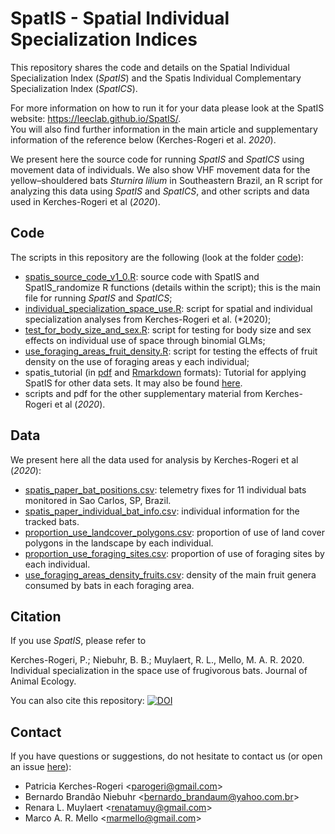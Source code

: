 # SpatIS - Spatial Individual Specialization Indices

This repository shares the code and details on the Spatial Individual Specialization Index (*SpatIS*) and the Spatis Individual Complementary Specialization Index (*SpatICS*). 

For more information on how to run it for your data please look at the SpatIS website: https://leeclab.github.io/SpatIS/.  
You will also find further information in the main article and supplementary information of the reference below (Kerches-Rogeri et al. *2020*). 

We present here the source code for running *SpatIS* and *SpatICS* using movement data of individuals. We also show VHF movement data for the yellow–shouldered bats *Sturnira lilium* in Southeastern Brazil, an R script for analyzing this data using *SpatIS* and *SpatICS*, and other scripts and data used in Kerches-Rogeri et al (*2020*).

## Code

The scripts in this repository are the following (look at the folder [code](https://github.com/LEEClab/SpatIS/tree/master/code)):
- [spatis_source_code_v1_0.R](https://github.com/LEEClab/SpatIS/blob/master/code/spatis_source_code_v1_0.R): source code with SpatIS and SpatIS_randomize R functions (details within the script); this is the main file for running *SpatIS* and *SpatICS*;
- [individual_specialization_space_use.R](https://github.com/LEEClab/SpatIS/blob/master/code/individual_specialization_space_use.R): script for spatial and individual specialization analyses from Kerches-Rogeri et al. (*2020);
- [test_for_body_size_and_sex.R](https://github.com/LEEClab/SpatIS/blob/master/code/test_for_body_size_and_sex.R): script for testing for body size and sex effects on individual use of space through binomial GLMs;
- [use_foraging_areas_fruit_density.R](https://github.com/LEEClab/SpatIS/blob/master/code/use_foraging_areas_fruit_density.R): script for testing the effects of fruit density on the use of foraging areas y each individual;
- spatis_tutorial (in [pdf](https://github.com/LEEClab/SpatIS/blob/master/spatis_tutorial/spatis_tutorial.pdf) and [Rmarkdown](https://github.com/LEEClab/SpatIS/blob/master/code/spatis_tutorial.Rmd) formats): Tutorial for applying SpatIS for other data sets. It may also be found [here](https://github.com/LEEClab/SpatIS/tree/master/spatis_tutorial).
- scripts and pdf for the other supplementary material from Kerches-Rogeri et al (*2020*). 

## Data

We present here all the data used for analysis by Kerches-Rogeri et al (*2020*):
- [spatis_paper_bat_positions.csv](https://github.com/LEEClab/SpatIS/blob/master/data/spatis_paper_bat_positions.csv): telemetry fixes for 11 individual bats monitored in Sao Carlos, SP, Brazil.
- [spatis_paper_individual_bat_info.csv](https://github.com/LEEClab/SpatIS/blob/master/data/spatis_paper_individual_bat_info.csv): individual information for the tracked bats.
- [proportion_use_landcover_polygons.csv](https://github.com/LEEClab/SpatIS/blob/master/data/proportion_use_landcover_polygons.csv): proportion of use of land cover polygons in the landscape by each individual.
- [proportion_use_foraging_sites.csv](https://github.com/LEEClab/SpatIS/blob/master/data/proportion_use_foraging_sites.csv): proportion of use of foraging sites by each individual.
- [use_foraging_areas_density_fruits.csv](https://github.com/LEEClab/SpatIS/blob/master/data/use_foraging_areas_density_fruits.csv): density of the main fruit genera consumed by bats in each foraging area.

## Citation

If you use *SpatIS*, please refer to

Kerches-Rogeri, P.; Niebuhr, B. B.; Muylaert, R. L., Mello, M. A. R. 2020. Individual specialization in the space use of frugivorous bats. Journal of Animal Ecology.

You can also cite this repository:
[![DOI](https://zenodo.org/badge/95931986.svg)](https://zenodo.org/badge/latestdoi/95931986)

## Contact

If you have questions or suggestions, do not hesitate to contact us (or open an issue [here](https://github.com/LEEClab/SpatIS/issues)):
+ Patricia Kerches-Rogeri <<parogeri@gmail.com>>  
+ Bernardo Brandão Niebuhr <<bernardo_brandaum@yahoo.com.br>>  
+ Renara L. Muylaert <<renatamuy@gmail.com>>  
+ Marco A. R. Mello <<marmello@gmail.com>>

